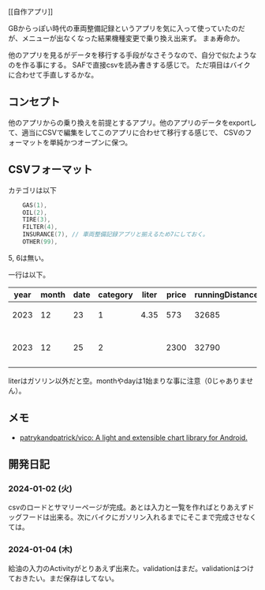 [[自作アプリ]]

GBからっぽい時代の車両整備記録というアプリを気に入って使っていたのだが、メニューが出なくなった結果機種変更で乗り換え出来ず。
まぁ寿命か。

他のアプリを見るがデータを移行する手段がなさそうなので、自分で似たようなのを作る事にする。
SAFで直接csvを読み書きする感じで。
ただ項目はバイクに合わせて手直しするかな。

## コンセプト

他のアプリからの乗り換えを前提とするアプリ。他のアプリのデータをexportして、適当にCSVで編集をしてこのアプリに合わせて移行する感じで、
CSVのフォーマットを単純かつオープンに保つ。

## CSVフォーマット

カテゴリは以下

```kotlin
    GAS(1),
    OIL(2),
    TIRE(3),
    FILTER(4),
    INSURANCE(7), // 車両整備記録アプリと揃えるため7にしておく。
    OTHER(99),
```

5, 6は無い。

一行は以下。

| year | month | date | category | liter | price | runningDistance | memo |
| ---- | ---- | ---- | ---- | ---- | ---- | ---- | ---- |
| 2023 | 12 | 23 | 1 | 4.35 | 573 | 32685 | ガソリンの例 |
| 2023 | 12 | 25 | 2 |  | 2300 | 32790 | オイル交換の例 |

literはガソリン以外だと空。monthやdayは1始まりな事に注意（0じゃありません）。


## メモ

- [patrykandpatrick/vico: A light and extensible chart library for Android.](https://github.com/patrykandpatrick/vico)

## 開発日記

### 2024-01-02 (火)

csvのロードとサマリーページが完成。あとは入力と一覧を作ればとりあえずドッグフードは出来る。次にバイクにガソリン入れるまでにそこまで完成させなくては。

### 2024-01-04 (木)

給油の入力のActivityがとりあえず出来た。validationはまだ。validationはつけておきたい。まだ保存はしてない。